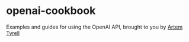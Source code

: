 # openai-cookbook
Examples and guides for using the OpenAI API, brought to you by [Artem Tyrell](https://artemtyrell.com)
